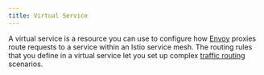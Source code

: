 ```yaml
---
title: Virtual Service
---
```

A virtual service is a resource you can use to configure how [Envoy](/docs/reference/glossary/#envoy) proxies route
requests to a service within an Istio service mesh. The routing rules that you
define in a virtual service let you set up complex
[traffic routing](/docs/concepts/traffic-management/#virtual-services)
scenarios.

